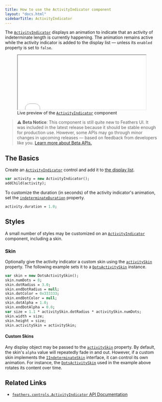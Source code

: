 ```yaml
---
title: How to use the ActivityIndicator component
layout: "docs.html"
sidebarTitle: ActivityIndicator
---
```


The [`ActivityIndicator`](https://api.feathersui.com/current/feathers/controls/ActivityIndicator.html) displays an animation to indicate that an activity of indeterminate length is currently happening. The animation remains active while the activity indicator is added to the display list — unless its `enabled` property is set to `false`.

<figure>
<iframe src="/learn/haxe-openfl/samples/activity-indicator.html" width="100%" height="180"></iframe>
<figcaption>Live preview of the <a href="https://api.feathersui.com/current/feathers/controls/ActivityIndicator.html"><code>ActivityIndicator</code></a> component</figcaption>
</figure>

> ⚠️ **Beta Notice**: This component is still quite new to Feathers UI. It was included in the latest release because it should be stable enough for production use. However, some APIs may go through minor changes in upcoming releases — based on feedback from developers like you. [Learn more about Beta APIs.](./semver.md#beta-apis)

## The Basics

Create an [`ActivityIndicator`](https://api.feathersui.com/current/feathers/controls/ActivityIndicator.html) control and add it to [the display list](https://books.openfl.org/openfl-developers-guide/display-programming/basics-of-display-programming.html).

```haxe
var activity = new ActivityIndicator();
addChild(activity);
```

To customize the duration (in seconds) of the activity indicator's animation, set the [`indeterminateDuration`](https://api.feathersui.com/current/feathers/controls/ActivityIndicator.html#indeterminateDuration) property.

```haxe
activity.duration = 1.0;
```

## Styles

A small number of styles may be customized on an [`ActivityIndicator`](https://api.feathersui.com/current/feathers/controls/ActivityIndicator.html) component, including a skin.

### Skin

Optionally give the activity indicator a custom skin using the [`activitySkin`](https://api.feathersui.com/current/feathers/controls/ActivityIndicator.html#activitySkin) property. The following example sets it to a [`DotsActivitySkin`](https://api.feathersui.com/current/feathers/skins/activity/DotsActivitySkin.html) instance.

```haxe
var skin = new DotsActivitySkin();
skin.numDots = 8;
skin.dotRadius = 3.0;
skin.endDotRadius = null;
skin.dotColor = 0x333333;
skin.endDotColor = null;
skin.dotAlpha = 1.0;
skin.endDotAlpha = 0.0;
var size = 1.1 * activitySkin.dotRadius * activitySkin.numDots;
skin.width = size;
skin.height = size;
skin.activitySkin = activitySkin;
```

#### Custom Skins

Any display object may be passed to the [`activitySkin`](https://api.feathersui.com/current/feathers/controls/ActivityIndicator.html#activitySkin) property. By default, the skin's `alpha` value will repeatedly fade in and out. However, if a custom skin implements the [`IIndeterminateSkin`](https://api.feathersui.com/current/feathers/skins/IIndeterminateSkin.html) interface, it can control its own animation. For instance, the [`DotsActivitySkin`](https://api.feathersui.com/current/feathers/skins/activity/DotsActivitySkin.html) used in the example above rotates its content over time.

## Related Links

- [`feathers.controls.ActivityIndicator` API Documentation](https://api.feathersui.com/current/feathers/controls/ActivityIndicator.html)

